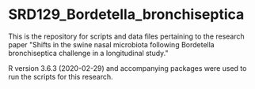 # SRD129_Bordetella_bronchiseptica

This is the repository for scripts and data files pertaining to the research paper "Shifts in the swine nasal microbiota following Bordetella bronchiseptica challenge in a longitudinal study."

R version 3.6.3 (2020-02-29) and accompanying packages were used to run the scripts for this research.
